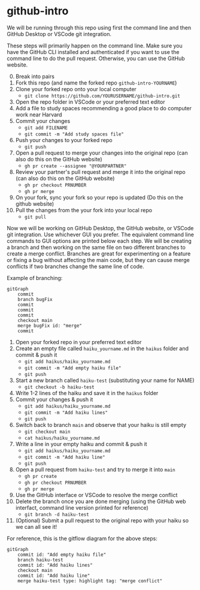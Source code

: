 # github-intro

We will be running through this repo using first the command line and then GitHub Desktop or VSCode git integration.

These steps will primarily happen on the command line. Make sure you have the GitHub CLI installed and authenticated if you want to use the command line to do the pull request. Otherwise, you can use the GitHub website.

0. Break into pairs
1. Fork this repo (and name the forked repo `github-intro-YOURNAME`)
2. Clone your forked repo onto your local computer
    * `git clone https://github.com/YOURUSERNAME/github-intro.git`
3. Open the repo folder in VSCode or your preferred text editor
4. Add a file to study spaces recommending a good place to do computer work near Harvard
5. Commit your changes
    * `git add FILENAME`
    * `git commit -m "Add study spaces file"`
6. Push your changes to your forked repo
    * `git push`
7. Open a pull request to merge your changes into the original repo (can also do this on the GitHub website)
    * `gh pr create --assignee "@YOURPARTNER"`
8. Review your partner's pull request and merge it into the original repo (can also do this on the GitHub website)
    * `gh pr checkout PRNUMBER`
    * `gh pr merge`
9. On your fork, sync your fork so your repo is updated (Do this on the github website)
10. Pull the changes from the your fork into your local repo
    * `git pull`

Now we will be working on GitHub Desktop, the GitHub website, or VSCode git integration. Use whichever GUI you prefer. The equivalent command line commands to GUI options are printed below each step. We will be creating a branch and then working on the same file on two different branches to create a merge conflict. Branches are great for experimenting on a feature or fixing a bug without affecting the main code, but they can cause merge conflicts if two branches change the same line of code.

Example of branching:
```mermaid
gitGraph
    commit
    branch bugFix
    commit
    commit
    commit
    checkout main
    merge bugFix id: "merge"
    commit
```

1. Open your forked repo in your preferred text editor
2. Create an empty file called `haiku_yourname.md` in the `haikus` folder and commit & push it
    * `git add haikus/haiku_yourname.md`
    * `git commit -m "Add empty haiku file"`
    * `git push`
3. Start a new branch called `haiku-test` (substituting your name for NAME)
    * `git checkout -b haiku-test`
4. Write 1-2 lines of the haiku and save it in the `haikus` folder
5. Commit your changes & push it
    * `git add haikus/haiku_yourname.md`
    * `git commit -m "Add haiku lines"`
    * `git push`
6. Switch back to branch `main` and observe that your haiku is still empty
    * `git checkout main`
    * `cat haikus/haiku_yourname.md`
7. Write a line in your empty haiku and commit & push it
    * `git add haikus/haiku_yourname.md`
    * `git commit -m "Add haiku line"`
    * `git push`
8. Open a pull request from `haiku-test` and try to merge it into `main`
    * `gh pr create`
    * `gh pr checkout PRNUMBER`
    * `gh pr merge`
9. Use the GitHub interface or VSCode to resolve the merge conflict
10. Delete the branch once you are done merging (using the GitHub web interfact, command line version printed for reference)
    * `git branch -d haiku-test`
11. (Optional) Submit a pull request to the original repo with your haiku so we can all see it!

For reference, this is the gitflow diagram for the above steps:

```mermaid
gitGraph
    commit id: "Add empty haiku file"
    branch haiku-test
    commit id: "Add haiku lines"
    checkout main
    commit id: "Add haiku line"
    merge haiku-test type: highlight tag: "merge conflict"
```